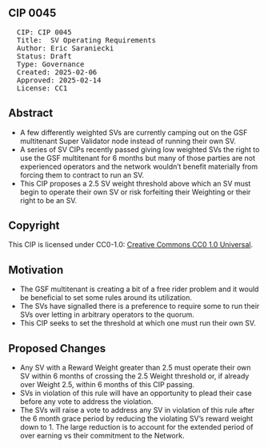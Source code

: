 ## CIP 0045

<pre>
  CIP: CIP 0045
  Title:  SV Operating Requirements
  Author: Eric Saraniecki <eric@digitalasset.com>
  Status: Draft 
  Type: Governance 
  Created: 2025-02-06
  Approved: 2025-02-14
  License: CC1
</pre>

## Abstract

* A few differently weighted SVs are currently camping out on the GSF multitenant Super Validator node instead of running their own SV.
* A series of SV CIPs recently passed giving low weighted SVs the right to use the GSF multitenant for 6 months but many of those parties are not experienced operators and the network wouldn’t benefit materially from forcing them to contract to run an SV.
* This CIP proposes a 2.5 SV weight threshold above which an SV must begin to operate their own SV or risk forfeiting their Weighting or their right to be an SV.

## Copyright

This CIP is licensed under CC0-1.0: [Creative Commons CC0 1.0 Universal](https://creativecommons.org/publicdomain/zero/1.0/).

## Motivation

* The GSF multitenant is creating a bit of a free rider problem and it would be beneficial to set some rules around its utilization.
* The SVs have signalled there is a preference to require some to run their SVs over letting in arbitrary operators to the quorum.
* This CIP seeks to set the threshold at which one must run their own SV.

## Proposed Changes 

* Any SV with a Reward Weight greater than 2.5 must operate their own SV within 6 months of crossing the 2.5 Weight threshold or, if already over Weight 2.5, within 6 months of this CIP passing.
* SVs in violation of this rule will have an opportunity to plead their case before any vote to address the violation.
* The SVs will raise a vote to address any SV in violation of this rule after the 6 month grace period by reducing the violating SV’s reward weight down to 1. The large reduction is to account for the extended period of over earning vs their commitment to the Network.
